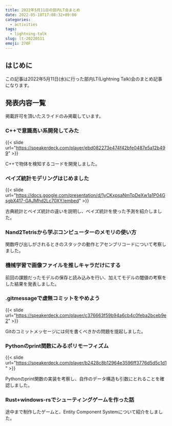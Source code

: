 ```yaml
---
title: 2022年5月11日の部内LT会まとめ
date: 2022-05-18T17:08:32+09:00
categories:
  - activities
tags:
  - lightning-talk
slug: lt-20220511
emoji: 270F
---
```

## はじめに

この記事は2022年5月11日(水)に行った部内LT(Lightning Talk)会のまとめ記事になります。

## 発表内容一覧

掲載許可を頂いたスライドのみ掲載しています。

### C++で意識高い系開発してみた

{{< slide url="https://speakerdeck.com/player/ebd082273e474f42bfe0487e5a12b499" >}}

C++で物体を検知するコードを開発しました。

### ベイズ統計モデリングはじめました

{{< slide url="https://docs.google.com/presentation/d/1yCKxpsaNmTpDeXw1a1P04GsgbX417-GAJMhd2Lc70XY/embed" >}}

古典統計とベイズ統計の違いを説明し、ベイズ統計を使った予測を紹介しました。

### Nand2Tetrisから学ぶコンピューターのメモリの使い方

関数呼び出しがされるときのスタックの動作とアセンブリコードについて考察しました。

### 機械学習で画像ファイルを推しキャラだけにする

前回の課題だったモデルの保存と読み込みを行い、加えてモデルの閾値の考察をした結果を発表しました。

### .gitmessageで虚無コミットをやめよう

{{< slide url="https://speakerdeck.com/player/c376663f59b94a6cb4c0feba2bceb9e2" >}}

Gitのコミットメッセージには何を書くべきかの問題を提起しました。

### Pythonのprint関数にみるポリモーフィズム

{{< slide url="https://speakerdeck.com/player/b2428c8b12964e3596ff3776d5d5c1d1" >}}

Pythonのprint関数の実装を考察し、自作のデータ構造も引数にとれることを確認しました。

### Rust+windows-rsでシューティングゲームを作った話

途中まで制作したゲームと、Entity Component Systemについて紹介をしました。
